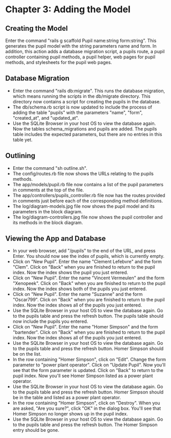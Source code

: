 # Chapter 3: Adding the Model

## Creating the Model
Enter the command "rails g scaffold Pupil name:string form:string".  This generates the pupil model with the string parameters name and form.  In addition, this action adds a database migration script, a pupils route, a pupil controller containing pupil methods, a pupil helper, web pages for pupil methods, and stylesheets for the pupil web pages.

## Database Migration
* Enter the command "rails db:migrate".  This runs the database migration, which means running the scripts in the db/migrate directory.  This directory now contains a script for creating the pupils in the database.
* The db/schema.rb script is now updated to include the process of adding the table "pupils" with the parameters "name", "form", "created_at", and "updated_at".
* Use the SQLite Browser in your host OS to view the database again.  Now the tables schema_migrations and pupils are added.  The pupils table includes the expected parameters, but there are no entries in this table yet.

## Outlining
* Enter the command "sh outline.sh".  
* The config/routes.rb file now shows the URLs relating to the pupils methods.
* The app/models/pupil.rb file now contains a list of the pupil parameters in comments at the top of the file.
* The app/controllers/pupils_controller.rb file now has the routes provided in comments just before each of the corresponding method definitions.
* The log/diagram-models.jpg file now shows the pupil model and its parameters in the block diagram.
* The log/diagram-controllers.jpg file now shows the pupil controller and its methods in the block diagram.

## Viewing the App and Database
* In your web browser, add "/pupils" to the end of the URL, and press Enter.  You should now see the index of pupils, which is currently empty.
* Click on "New Pupil".  Enter the name "Clement Lefebvre" and the form "Clem".  Click on "Back" when you are finished to return to the pupil index.  Now the index shows the pupil you just entered.
* Click on "New Pupil".  Enter the name "Vincent Vermeulen" and the form "Xenopeek".  Click on "Back" when you are finished to return to the pupil index.  Now the index shows both of the pupils you just entered.
* Click on "New Pupil".  Enter the name "Suzanne" and the form "Oscar799".  Click on "Back" when you are finished to return to the pupil index.  Now the index shows all of the pupils you just entered.
* Use the SQLite Browser in your host OS to view the database again.  Go to the pupils table and press the refresh button.  The pupils table should now include the pupils you entered.
* Click on "New Pupil".  Enter the name "Homer Simpson" and the form "bartender".  Click on "Back" when you are finished to return to the pupil index.  Now the index shows all of the pupils you just entered.
* Use the SQLite Browser in your host OS to view the database again.  Go to the pupils table and press the refresh button.  Homer Simpson should be on the list.
* In the row containing "Homer Simpson", click on "Edit".  Change the form parameter to "power plant operator".  Click on "Update Pupil".  Now you'll see that the form parameter is updated.  Click on "Back" to return to the pupil index.  Now you'll see Homer Simpson listed as a power plant operator.
* Use the SQLite Browser in your host OS to view the database again.  Go to the pupils table and press the refresh button.  Homer Simpson should be in the table and listed as a power plant operator.
* In the row containing "Homer Simpson", click on "Destroy".  When you are asked, "Are you sure?", click "OK" in the dialog box.  You'll see that Homer Simpson no longer shows up in the pupil index.
* Use the SQLite Browser in your host OS to view the database again.  Go to the pupils table and press the refresh button.  The Homer Simpson entry should be gone.

